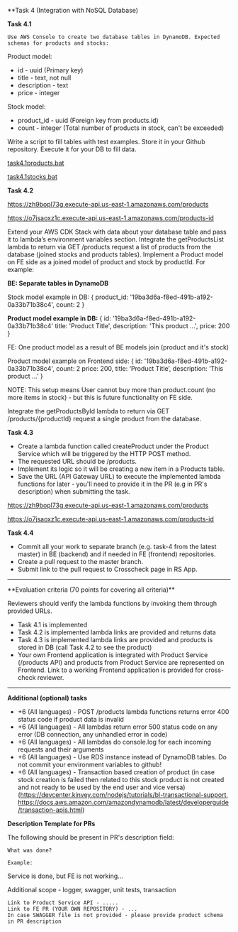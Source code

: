 **Task 4 (Integration with NoSQL Database)

**Task 4.1**

    Use AWS Console to create two database tables in DynamoDB. Expected schemas for products and stocks:

Product model:

* id -  uuid (Primary key)
* title - text, not null
* description - text
* price - integer

Stock model:

* product_id - uuid (Foreign key from products.id)
* count - integer (Total number of products in stock, can't be exceeded)

Write a script to fill tables with test examples. Store it in your Github repository. Execute it for your DB to fill data.

[task4.1products.bat](task4.1products.bat)

[task4.1stocks.bat](task4.1stocks.bat)

**Task 4.2**

https://zh9bopl73g.execute-api.us-east-1.amazonaws.com/products

https://o7jsaoxz1c.execute-api.us-east-1.amazonaws.com/products-id

Extend your AWS CDK Stack with data about your database table and pass it to lambda’s environment variables section.
Integrate the getProductsList lambda to return via GET /products request a list of products from the database (joined stocks and products tables).
Implement a Product model on FE side as a joined model of product and stock by productId. For example:

**BE: Separate tables in DynamoDB**

Stock model example in DB:
{
product_id: '19ba3d6a-f8ed-491b-a192-0a33b71b38c4',
count: 2
}

**Product model example in DB:**
{
id: '19ba3d6a-f8ed-491b-a192-0a33b71b38c4'
title: 'Product Title',
description: 'This product ...',
price: 200
}

FE: One product model as a result of BE models join (product and it's stock)

Product model example on Frontend side:
{
id: '19ba3d6a-f8ed-491b-a192-0a33b71b38c4',
count: 2
price: 200,
title: ‘Product Title’,
description: ‘This product ...’
}

NOTE: This setup means User cannot buy more than product.count (no more items in stock) - but this is future functionality on FE side.

Integrate the getProductsById lambda to return via GET /products/{productId} request a single product from the database.

**Task 4.3**

* Create a lambda function called createProduct under the Product Service which will be triggered by the HTTP POST method.
* The requested URL should be /products.
* Implement its logic so it will be creating a new item in a Products table.
* Save the URL (API Gateway URL) to execute the implemented lambda functions for later - you'll need to provide it in the PR (e.g in PR's description) when submitting the task.

https://zh9bopl73g.execute-api.us-east-1.amazonaws.com/products

https://o7jsaoxz1c.execute-api.us-east-1.amazonaws.com/products-id

**Task 4.4**

* Commit all your work to separate branch (e.g. task-4 from the latest master) in BE (backend) and if needed in FE (frontend) repositories.
* Create a pull request to the master branch.
* Submit link to the pull request to Crosscheck page in RS App.
<hr>
**Evaluation criteria (70 points for covering all criteria)**

Reviewers should verify the lambda functions by invoking them through provided URLs.

* Task 4.1 is implemented
* Task 4.2 is implemented lambda links are provided and returns data
* Task 4.3 is implemented lambda links are provided and products is stored in DB (call Task 4.2 to see the product)
* Your own Frontend application is integrated with Product Service (/products API) and products from Product Service are represented on Frontend. Link to a working Frontend application is provided for cross-check reviewer.
<hr>

**Additional (optional) tasks**

* +6 (All languages) - POST /products lambda functions returns error 400 status code if product data is invalid
* +6 (All languages) - All lambdas return error 500 status code on any error (DB connection, any unhandled error in code)
* +6 (All languages) - All lambdas do console.log for each incoming requests and their arguments
* +6 (All languages) - Use RDS instance instead of DynamoDB tables. Do not commit your environment variables to github!
* +6 (All languages) - Transaction based creation of product (in case stock creation is failed then related to this stock product is not created and not ready to be used by the end user and vice versa) (https://devcenter.kinvey.com/nodejs/tutorials/bl-transactional-support, https://docs.aws.amazon.com/amazondynamodb/latest/developerguide/transaction-apis.html)

**Description Template for PRs**

The following should be present in PR's description field:

    What was done?

    Example:

Service is done, but FE is not working...

Additional scope - logger, swagger, unit tests, transaction

    Link to Product Service API - .....
    Link to FE PR (YOUR OWN REPOSITORY) - ...
    In case SWAGGER file is not provided - please provide product schema in PR description
